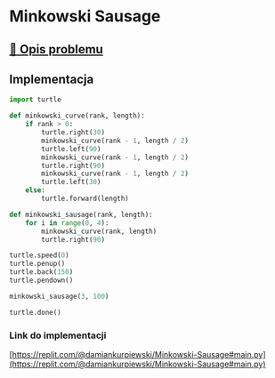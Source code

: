 # Minkowski Sausage

## [:link: Opis problemu](../../../../algorithms/fractals/minkowski-sausage.md)

## Implementacja

```python linenums="1"
import turtle

def minkowski_curve(rank, length):
    if rank > 0:
        turtle.right(30)
        minkowski_curve(rank - 1, length / 2)
        turtle.left(90)
        minkowski_curve(rank - 1, length / 2)
        turtle.right(90)
        minkowski_curve(rank - 1, length / 2)
        turtle.left(30)
    else:
        turtle.forward(length)

def minkowski_sausage(rank, length):
    for i in range(0, 4):
        minkowski_curve(rank, length)
        turtle.right(90)

turtle.speed(0)
turtle.penup()
turtle.back(150)
turtle.pendown()

minkowski_sausage(3, 100)

turtle.done()
```

### Link do implementacji

[https://replit.com/@damiankurpiewski/Minkowski-Sausage#main.py](https://replit.com/@damiankurpiewski/Minkowski-Sausage#main.py)
